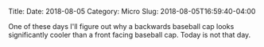 Title: 
Date: 2018-08-05
Category: Micro
Slug: 2018-08-05T16:59:40-04:00

One of these days I'll figure out why a backwards baseball cap looks significantly cooler than a front facing baseball cap. Today is not that day. 